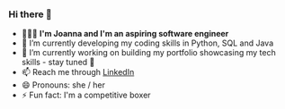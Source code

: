 ### Hi there 👋 
* 🙋🏻‍♀️ **I'm Joanna and I'm an aspiring software engineer**
* 🌱 I’m currently developing my coding skills in Python, SQL and Java
* 🔭 I’m currently working on building my portfolio showcasing my tech skills - stay tuned 👀
* 📫 Reach me through [LinkedIn](https://linkedin.com/in/joannasocha1)
* 😄 Pronouns: she / her
* ⚡ Fun fact: I'm a competitive boxer

